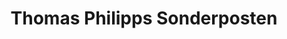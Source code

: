 ---
title: "Thomas Philipps Sonderposten"
url: /nauheim/thomas-philipps-sonderposten/
shop: Kramladen
---